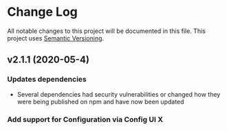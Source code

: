 # Change Log

All notable changes to this project will be documented in this file. This project uses [Semantic Versioning](https://semver.org/).

## v2.1.1 (2020-05-4)

### Updates dependencies
  - Several dependencies had security vulnerabilities or changed how they were being published on npm and have now been updated

### Add support for Configuration via Config UI X
